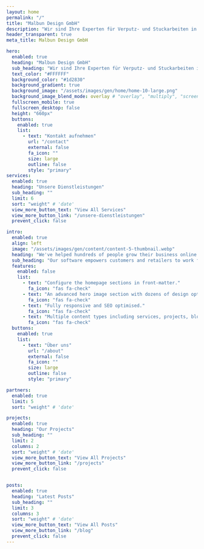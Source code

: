 ```yaml
---
layout: home
permalink: "/"
title: "Malbun Design GmbH"
description: "Wir sind Ihre Experten für Verputz- und Stuckarbeiten in der Schweiz. Mit jahrelanger Erfahrung bieten wir hochwertige Innen- und Außenputzlösungen sowie kreative Stuckarbeiten an. Vertrauen Sie auf unsere Präzision und Qualität für Ihr Bauprojekt!"
header_transparent: true
meta_title: Malbun Design GmbH

hero:
  enabled: true
  heading: "Malbun Design GmbH"
  sub_heading: "Wir sind Ihre Experten für Verputz- und Stuckarbeiten in der Schweiz. Mit jahrelanger Erfahrung bieten wir hochwertige Innen- und Außenputzlösungen sowie kreative Stuckarbeiten an. Vertrauen Sie auf unsere Präzision und Qualität für Ihr Bauprojekt!"
  text_color: "#FFFFFF"
  background_color: "#1d2830"
  background_gradient: true
  background_image: "/assets/images/gen/home/home-10-large.png"
  background_image_blend_mode: overlay # "overlay", "multiply", "screen"
  fullscreen_mobile: true
  fullscreen_desktop: false
  height: "660px"
  buttons:
    enabled: true
    list:
      - text: "Kontakt aufnehmen"
        url: "/contact"
        external: false
        fa_icon: ""
        size: large
        outline: false
        style: "primary"
services:
  enabled: true
  heading: "Unsere Dienstleistungen"
  sub_heading: ""
  limit: 6
  sort: "weight" # 'date'
  view_more_button_text: "View All Services"
  view_more_button_link: "/unsere-dienstleistungen"
  prevent_click: false

intro:
  enabled: true
  align: left
  image: "/assets/images/gen/content/content-5-thumbnail.webp"
  heading: "We've helped hundreds of people grow their business online."
  sub_heading: "Our software empowers customers and retailers to work from anywhere in the world, on the go, or at home."
  features:
    enabled: false
    list:
      - text: "Configure the homepage sections in front-matter."
        fa_icon: "fas fa-check"
      - text: "An advanced hero image section with dozens of design options."
        fa_icon: "fas fa-check"
      - text: "Fully responsive and SEO optimised."
        fa_icon: "fas fa-check"
      - text: "Multiple content types including services, projects, blog and more."
        fa_icon: "fas fa-check"
  buttons:
    enabled: true
    list:
      - text: "Über uns"
        url: "/about"
        external: false
        fa_icon: ""
        size: large
        outline: false
        style: "primary"

partners:
  enabled: true
  limit: 5
  sort: "weight" # 'date'

projects:
  enabled: true
  heading: "Our Projects"
  sub_heading: ""
  limit: 2
  columns: 2
  sort: "weight" # 'date'
  view_more_button_text: "View All Projects"
  view_more_button_link: "/projects"
  prevent_click: false


posts:
  enabled: true
  heading: "Latest Posts"
  sub_heading: ""
  limit: 3
  columns: 3
  sort: "weight" # 'date'
  view_more_button_text: "View All Posts"
  view_more_button_link: "/blog"
  prevent_click: false
---
```

